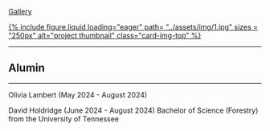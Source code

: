 <a href="/gallery/"> Gallery </a>
<div class="col">
  <a href="/gallery/">
    <div class="card h-100 hoverable">
        {%
          include figure.liquid
          loading="eager"
          path= "../assets/img/1.jpg"
          sizes = "250px"
          alt="project thumbnail"
          class="card-img-top"
        %}
    </div>
  </a>
</div>

---------------

Alumin
---------------

---------------
Olivia Lambert (May 2024 - August 2024)

David Holdridge (June 2024 - August 2024)
Bachelor of Science (Forestry) from the University of Tennessee
